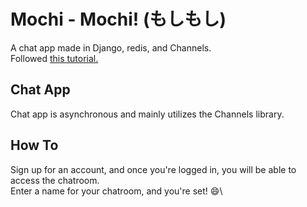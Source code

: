 # Mochi - Mochi! (もしもし)
A chat app made in Django, redis, and Channels.\
Followed [this tutorial.]( https://channels.readthedocs.io/en/latest/tutorial/part_1.html)

## Chat App
Chat app is asynchronous and mainly utilizes the Channels library.

## How To
Sign up for an account, and once you're logged in, you will be able to access the chatroom.\
Enter a name for your chatroom, and you're set! :smile:\
